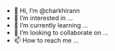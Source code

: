 - 👋 Hi, I’m @charkhirann
- 👀 I’m interested in ...
- 🌱 I’m currently learning ...
- 💞️ I’m looking to collaborate on ...
- 📫 How to reach me ...

<!---
charkhirann/charkhirann is a ✨ special ✨ repository because its `README.md` (this file) appears on your GitHub profile.
You can click the Preview link to take a look at your changes.
--->
